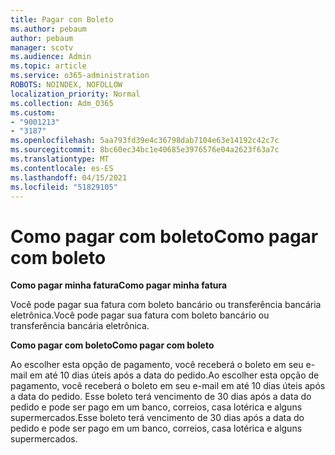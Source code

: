 ```yaml
---
title: Pagar con Boleto
ms.author: pebaum
author: pebaum
manager: scotv
ms.audience: Admin
ms.topic: article
ms.service: o365-administration
ROBOTS: NOINDEX, NOFOLLOW
localization_priority: Normal
ms.collection: Adm_O365
ms.custom:
- "9001213"
- "3187"
ms.openlocfilehash: 5aa793fd39e4c36798dab7104e63e14192c42c7c
ms.sourcegitcommit: 8bc60ec34bc1e40685e3976576e04a2623f63a7c
ms.translationtype: MT
ms.contentlocale: es-ES
ms.lasthandoff: 04/15/2021
ms.locfileid: "51829105"
---
```

# <a name="como-pagar-com-boleto"></a><span data-ttu-id="deb06-102">Como pagar com boleto</span><span class="sxs-lookup"><span data-stu-id="deb06-102">Como pagar com boleto</span></span>

<span data-ttu-id="deb06-103">**Como pagar minha fatura**</span><span class="sxs-lookup"><span data-stu-id="deb06-103">**Como pagar minha fatura**</span></span>

<span data-ttu-id="deb06-104">Você pode pagar sua fatura com boleto bancário ou transferência bancária eletrônica.</span><span class="sxs-lookup"><span data-stu-id="deb06-104">Você pode pagar sua fatura com boleto bancário ou transferência bancária eletrônica.</span></span>

<span data-ttu-id="deb06-105">**Como pagar com  boleto**</span><span class="sxs-lookup"><span data-stu-id="deb06-105">**Como pagar com  boleto**</span></span>

<span data-ttu-id="deb06-106">Ao escolher  esta opção de pagamento, você receberá o boleto em seu e-mail em até 10 dias úteis após a data do pedido.</span><span class="sxs-lookup"><span data-stu-id="deb06-106">Ao escolher  esta opção de pagamento, você receberá o boleto em seu e-mail em até 10 dias úteis após a data do pedido.</span></span> <span data-ttu-id="deb06-107">Esse boleto terá vencimento de 30 dias após a data do pedido e pode ser pago em um banco, correios, casa lotérica e alguns supermercados.</span><span class="sxs-lookup"><span data-stu-id="deb06-107">Esse boleto terá vencimento de 30 dias após a data do pedido e pode ser pago em um banco, correios, casa lotérica e alguns supermercados.</span></span> 